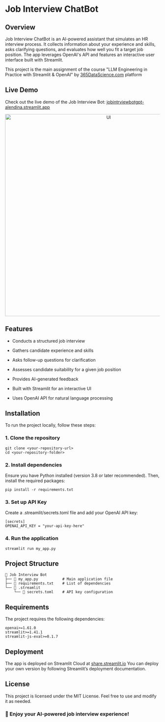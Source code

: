 # Job Interview ChatBot


## Overview

Job Interview ChatBot is an AI-powered assistant that simulates an HR interview process. It collects information about your experience and skills, asks clarifying questions, and evaluates how well you fit a target job position. The app leverages OpenAI's API and features an interactive user interface built with Streamlit.

This project is the main assignment of the course "LLM Engineering in Practice with Streamlit & OpenAI" by [365DataScience.com](https://learn.365datascience.com/courses/llm-engineering-in-practice-with-streamlit-and-openai/introduction-to-the-course/) platform

## Live Demo

  Check out the live demo of the Job Interview Bot: [jobintrviewbotgpt-alendina.streamlit.app](https://jobintrviewbotgpt-alendina.streamlit.app)

<p align="center">
  <img width="658" alt="UI" src="https://github.com/user-attachments/assets/13da769d-2d51-43ec-9565-a3793734cfa8" />
</p>

## Features

- Conducts a structured job interview

- Gathers candidate experience and skills

- Asks follow-up questions for clarification

- Assesses candidate suitability for a given job position

- Provides AI-generated feedback

- Built with Streamlit for an interactive UI

- Uses OpenAI API for natural language processing

## Installation

To run the project locally, follow these steps:

### 1. Clone the repository

    git clone <your-repository-url>
    cd <your-repository-folder>

### 2. Install dependencies

Ensure you have Python installed (version 3.8 or later recommended). Then, install the required packages:

    pip install -r requirements.txt

### 3. Set up API Key

Create a .streamlit/secrets.toml file and add your OpenAI API key:

    [secrets]
    OPENAI_API_KEY = "your-api-key-here"

### 4. Run the application

    streamlit run my_app.py

## Project Structure

    📂 Job Interview Bot
    ├── 📄 my_app.py           # Main application file
    ├── 📄 requirements.txt    # List of dependencies
    └── 📂 .streamlit
        └── 📄 secrets.toml    # API key configuration

## Requirements

The project requires the following dependencies:

    openai>=1.61.0
    streamlit>=1.41.1
    streamlit-js-eval>=0.1.7

## Deployment

The app is deployed on Streamlit Cloud at [share.streamlit.io](https:\\share.streamlit.io.) You can deploy your own version by following Streamlit’s deployment documentation.

## License

This project is licensed under the MIT License. Feel free to use and modify it as needed.

### 🚀 Enjoy your AI-powered job interview experience!




